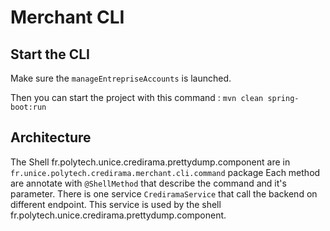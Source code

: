 # Merchant CLI

## Start the CLI

Make sure the `manageEntrepriseAccounts` is launched.

Then you can start the project with this command : `mvn clean spring-boot:run`

## Architecture

The Shell fr.polytech.unice.credirama.prettydump.component are in `fr.unice.polytech.credirama.merchant.cli.command` package
Each method are annotate with `@ShellMethod` that describe the command and it's parameter.
There is one service `CrediramaService` that call the backend on different endpoint. This service is used by the shell fr.polytech.unice.credirama.prettydump.component.